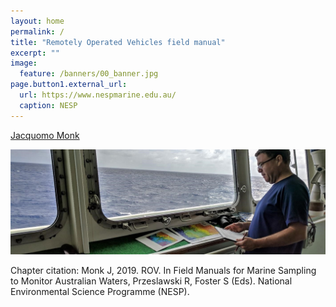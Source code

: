 ```yaml
---
layout: home
permalink: /
title: "Remotely Operated Vehicles field manual"
excerpt: ""
image:
  feature: /banners/00_banner.jpg
page.button1.external_url:
  url: https://www.nespmarine.edu.au/
  caption: NESP
---
```


[Jacquomo Monk](mailto:jacquomo.monk@utas.edu.au)

![image alt text](images/Surveydesign.jpg)

Chapter citation:
Monk J, 2019. ROV. In Field Manuals for Marine Sampling to Monitor Australian Waters, Przeslawski R, Foster S (Eds). National Environmental Science Programme (NESP). 
